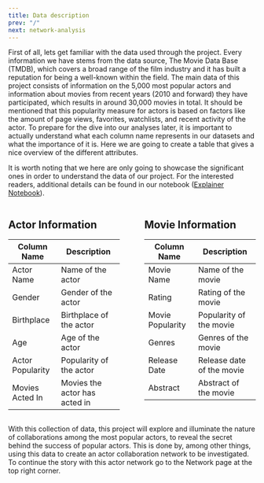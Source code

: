 ```yaml
---
title: Data description
prev: "/"
next: network-analysis
---
```

First of all, lets get familiar with the data used through the project. Every information we have stems from the data source, The Movie Data Base (TMDB), which covers a broad range of the film industry and it has built a reputation for being a well-known within the field. The main data of this project consists of information on the 5,000 most popular actors and information about movies from recent years (2010 and forward) they have participated, which results in around 30,000 movies in total. It should be mentioned that this popularity measure for actors is based on factors like the amount of page views, favorites, watchlists, and recent activity of the actor. To prepare for the dive into our analyses later, it is important to actually understand what each column name represents in our datasets and what the importance of it is. Here we are going to create a table that gives a nice overview of the different attributes.

It is worth noting that we here are only going to showcase the significant ones in order to understand the data of our project. For the interested readers, additional details can be found in our notebook ([Explainer Notebook](test.html)).

<div style="display: flex; justify-content: space-between;">

<div style="width: 45%;">

## Actor Information

| Column Name      | Description           |
| ---------------- | --------------------- |
| Actor Name       | Name of the actor     |
| Gender           | Gender of the actor   |
| Birthplace       | Birthplace of the actor |
| Age              | Age of the actor      |
| Actor Popularity | Popularity of the actor |
| Movies Acted In  | Movies the actor has acted in |

</div>

<div style="width: 45%;">

## Movie Information

| Column Name      | Description           |
| ---------------- | --------------------- |
| Movie Name       | Name of the movie     |
| Rating           | Rating of the movie   |
| Movie Popularity | Popularity of the movie |
| Genres           | Genres of the movie   |
| Release Date     | Release date of the movie |
| Abstract         | Abstract of the movie |

</div>

</div>

With this collection of data, this project will explore and illuminate the nature of collaborations among the most popular actors, to reveal the secret behind the success of popular actors. This is done by, among other things, using this data to create an actor collaboration network to be investigated. To continue the story with this actor network go to the Network page at the top right corner.
